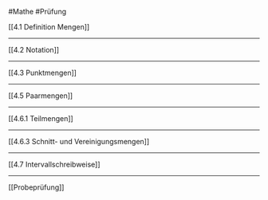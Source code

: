#Mathe #Prüfung 

[[4.1 Definition Mengen]]


---

[[4.2 Notation]]


---

[[4.3 Punktmengen]]


---

[[4.5 Paarmengen]]


---

[[4.6.1 Teilmengen]]


---

[[4.6.3 Schnitt- und Vereinigungsmengen]]


---

[[4.7 Intervallschreibweise]]


---

[[Probeprüfung]]